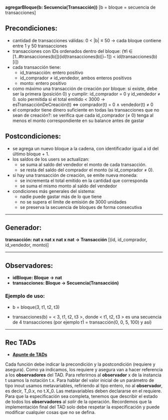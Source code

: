 **agregarBloque(b: Secuencia(Transacción))** [b = bloque = secuencia de transacciones]

## Precondiciones:

- cantidad de transacciones válidas: 0 < |b| ≤ 50 -> cada bloque contiene entre 1 y 50 transacciones
- transacciones con IDs ordenados dentro del bloque: (∀i ∈ [1..#transacciones(b)])(id(transacciones(b)[i−1]) < id(transacciones(b)[i])
- cada transacción tiene:
	- id_transacción: entero positivo
    - id_comprador ≠ id_vendedor, ambos enteros positivos
    - monto: entero positivo
- como máximo una transacción de creación por bloque: si existe, debe ser la primera (posición 0) y cumplir: id_comprador = 0 y id_vendedor ≠ 0. solo permitida si el total emitido < 3000 ->  esTransacciónDeCreación(t) <=> comprador(t) = 0 ∧ vendedor(t) ≠ 0
- el comprador tiene dinero suficiente en todas las transacciones que no sean de creación?: se verifica que cada id_comprador (≠ 0) tenga al menos el monto correspondiente en su balance antes de gastar

## Postcondiciones:

- se agrega un nuevo bloque a la cadena, con identificador igual a id del último bloque + 1.
- los saldos de los users se actualizan:
	- se suma al saldo del vendedor el monto de cada transacción.
	- se resta del saldo del comprador el monto (si id_comprador ≠ 0).
- si hay una transacción de creación, se emite nueva moneda:
	- se incrementa el total emitido en la cantidad que corresponda
	- se suma el mismo monto al saldo del vendedor
- condiciones más generales del sistema:
	- nadie puede gastar más de lo que tiene
	- no se supera el límite de emisión de 3000 unidades
	- se preserva la secuencia de bloques de forma consecutiva

---

## Generador: 

**transacción: nat x nat x nat x nat -> Transacción** [(id, id_comprador, id_vendedor, monto)]

---

## Observadores:

- **idBloque: Bloque -> nat**
- **transacciones: Bloque -> Secuencia(Transacción)**

### Ejemplo de uso:

- b = bloque(3, t1, t2, t3)

- transacciones(b) = < 3, t1, t2, t3 >, donde < t1, t2, t3 > es una secuencia de 4 transacciones (por ejemplo t1 = transacción(0, 0, 5, 100) y así)

---

## Rec TADs
- **[Apunte de TADs](https://github.com/blatth/uba-algo2/blob/main/Apuntes/TADs.pdf)**

Cada función debe indicar la precondición y la postcondición (requiere y asegura). Como ya indicamos, los requiere y asegura van a hacer referencia a los **observadores** del TAD. Para referirnos al **observador** x de la instancia t usamos la notación t.x. Para hablar del valor inicial de un parámetro de tipo inout usamos metavariables, refiriendo al tipo entero, no al **observador**, es decir, T_0.x, no t.X_0. Las metavariables deben declararse en el requiere.
Para que la especificación sea completa, tenemos que describir el estado de todos los **observadores** al _salir_ de la operación. Recordemos que la implementación final del TAD solo debe respetar la especificación y puede modificar cualquier cosas que no se defina.

